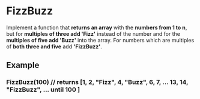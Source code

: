 # FizzBuzz

Implement a function that **returns an array** with the **numbers from 1 to n**, but for **multiples of three add 'Fizz'** instead of the number and for the **multiples of five add 'Buzz'** into the array. For numbers which are multiples of **both three and five** add **'FizzBuzz'**.

## Example

### FizzBuzz(100) // returns [1, 2, "Fizz", 4, "Buzz", 6, 7, ... 13, 14, "FizzBuzz", ... until 100 ]

